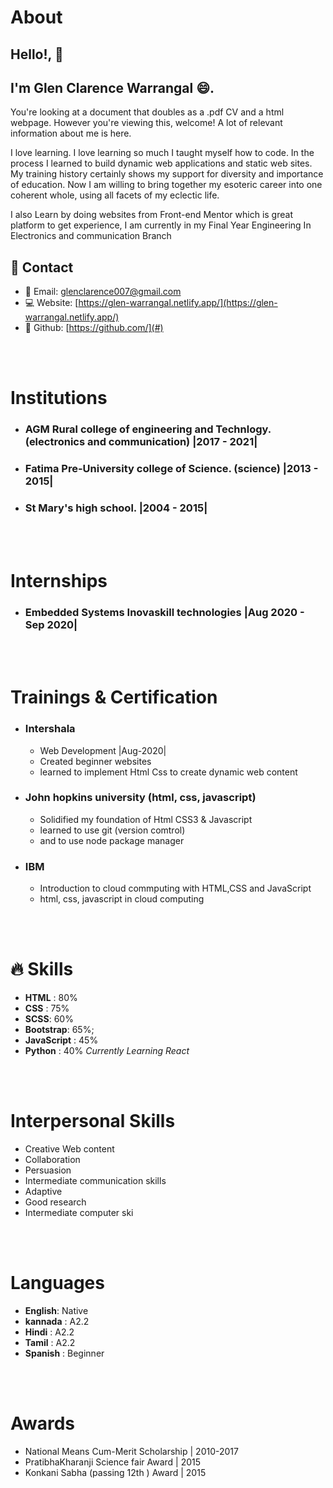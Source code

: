# About
## Hello!, 👋 
## I'm Glen Clarence Warrangal :smile:.

You're looking at a document that doubles as a .pdf CV and a html webpage. However you're viewing this, welcome! A lot of relevant information about me is here.

I love learning. I love learning so much I taught myself how to code. In the process I learned to build dynamic web applications and static web sites. My training history certainly shows my support for diversity and importance of education. Now I am willing to bring together my esoteric career into one coherent whole, using all facets of my eclectic life.

I also Learn by doing websites from Front-end Mentor which is great platform to get experience, I am currently in my Final Year Engineering In Electronics and communication Branch


## :iphone: Contact

+ :email: Email: [glenclarence007@gmail.com](mailto:glenclarence007@gmail.com)
+ :computer: Website: [https://glen-warrangal.netlify.app/](https://glen-warrangal.netlify.app/)
+ :construction: Github: [https://github.com/](#)

<br><br>

# Institutions

+ ### AGM Rural college of engineering and Technlogy. (electronics and communication) |2017 - 2021|
+ ### Fatima Pre-University college of Science. (science) |2013 - 2015|
+ ### St Mary's high school. |2004 - 2015|

<br><br>
# Internships

+ ### Embedded Systems Inovaskill technologies |Aug 2020 - Sep 2020|

<br><br>

# Trainings & Certification

+ ### Intershala 
  + Web Development |Aug-2020|
  + Created beginner websites
  + learned to implement Html Css to create dynamic web content
+ ### John hopkins university (html, css, javascript)
  + Solidified my foundation of Html CSS3 & Javascript
  + learned to use git (version comtrol)
  + and to use node package manager
+ ### IBM 
  + Introduction to cloud commputing with HTML,CSS and JavaScript
  + html, css, javascript in cloud computing

<br><br>

# :fire: Skills
+ **HTML** : 80%
+ **CSS** : 75%
+ **SCSS**: 60%
+ **Bootstrap**: 65%;
+ **JavaScript** : 45%
+ **Python** : 40%
*Currently Learning React*


<br><br>

# Interpersonal Skills 
+ Creative Web content
+ Collaboration
+ Persuasion
+ Intermediate communication skills
+ Adaptive
+ Good research
+ Intermediate computer ski

<br><br>

# Languages 
+ **English**: Native
+ **kannada** : A2.2
+ **Hindi** : A2.2
+ **Tamil** : A2.2
+ **Spanish** : Beginner

<br><br>

# Awards 

+ National Means Cum-Merit Scholarship | 2010-2017
+ PratibhaKharanji Science fair Award | 2015
+ Konkani Sabha (passing 12th ) Award | 2015
